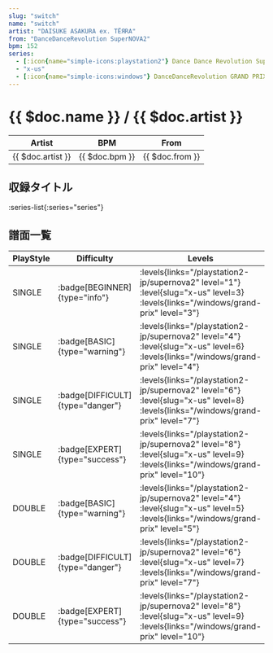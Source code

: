 ```yaml
---
slug: "switch"
name: "switch"
artist: "DAISUKE ASAKURA ex. TЁЯRA"
from: "DanceDanceRevolution SuperNOVA2"
bpm: 152
series:
  - [:icon{name="simple-icons:playstation2"} Dance Dance Revolution SuperNOVA2 :icon{name="flag:jp-4x3"}](/playstation2-jp/supernova2)
  - "x-us"
  - [:icon{name="simple-icons:windows"} DanceDanceRevolution GRAND PRIX (グランプリプレー)](/windows/grand-prix)
---
```


# {{ $doc.name }} / {{ $doc.artist }}

|Artist|BPM|From|
|------|---|----|
|{{ $doc.artist }}|{{ $doc.bpm }}|{{ $doc.from }}|

## 収録タイトル

:series-list{:series="series"}

## 譜面一覧

|PlayStyle|Difficulty|Levels|Notes|Movie|
|---------|----------|------|-----|-----|
|SINGLE| :badge[BEGINNER]{type="info"}| :levels{links="/playstation2-jp/supernova2" level="1"} :level{slug="x-us" level=3}  :levels{links="/windows/grand-prix" level="3"}|109/0||
|SINGLE| :badge[BASIC]{type="warning"}| :levels{links="/playstation2-jp/supernova2" level="4"} :level{slug="x-us" level=6}  :levels{links="/windows/grand-prix" level="4"}|180/9||
|SINGLE| :badge[DIFFICULT]{type="danger"}| :levels{links="/playstation2-jp/supernova2" level="6"} :level{slug="x-us" level=8}  :levels{links="/windows/grand-prix" level="7"}|232/11||
|SINGLE| :badge[EXPERT]{type="success"}| :levels{links="/playstation2-jp/supernova2" level="8"} :level{slug="x-us" level=9}  :levels{links="/windows/grand-prix" level="10"}|289/14||
|DOUBLE| :badge[BASIC]{type="warning"}| :levels{links="/playstation2-jp/supernova2" level="4"} :level{slug="x-us" level=5}  :levels{links="/windows/grand-prix" level="5"}|180/13||
|DOUBLE| :badge[DIFFICULT]{type="danger"}| :levels{links="/playstation2-jp/supernova2" level="6"} :level{slug="x-us" level=7}  :levels{links="/windows/grand-prix" level="7"}|226/10||
|DOUBLE| :badge[EXPERT]{type="success"}| :levels{links="/playstation2-jp/supernova2" level="8"} :level{slug="x-us" level=9}  :levels{links="/windows/grand-prix" level="10"}|281/13||
